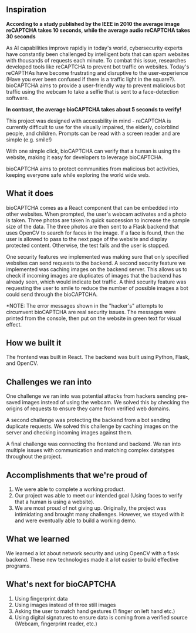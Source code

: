 ## Inspiration

**According to a study published by the IEEE in 2010 the average image reCAPTCHA takes 10 seconds, while the average audio reCAPTCHA takes 30 seconds**

As AI capabilities improve rapidly in today's world, cybersecurity experts have constantly been challenged by intelligent bots that can spam websites with thousands of requests each minute. To combat this issue, researches developed tools like reCAPTCHA to prevent bot traffic on websites. Today's reCAPTHAs have become frustrating and disruptive to the user-experience (Have you ever been confused if there is a traffic light in the square?). bioCAPTCHA aims to provide a user-friendly way to prevent malicious bot traffic using the webcam to take a selfie that is sent to a face-detection software.

**In contrast, the average bioCAPTCHA takes about 5 seconds to verify!**

This project was designed with accessbility in mind - reCAPTCHA is currently difficult to use for the visually impaired, the elderly, colorblind people, and children. Prompts can be read with a screen reader and are simple (e.g. smile!)

With one simple click, bioCAPTCHA can verify that a human is using the website, making it easy for developers to leverage bioCAPTCHA.

bioCAPTCHA aims to protect communities from malicious bot activities, keeping everyone safe while exploring the world wide web.

## What it does

bioCAPTCHA comes as a React component that can be embedded into other websites. When prompted, the user's webcam activates and a photo is taken. Three photos are taken in quick succession to increase the sample size of the data. The three photos are then sent to a Flask backend that uses OpenCV to search for faces in the image. If a face is found, then the user is allowed to pass to the next page of the website and display protected content. Otherwise, the test fails and the user is stopped.

One security features we implemented was making sure that only specified websites can send requests to the backend. A second security feature we implemented was caching images on the backend server. This allows us to check if incoming images are duplicates of images that the backend has already seen, which would indicate bot traffic. A third security feature was requesting the user to smile to reduce the number of possible images a bot could send through the bioCAPTCHA.

\*NOTE: The error messages shown in the "hacker's" attempts to circumvent bioCAPTCHA are real security issues. The messages were printed from the console, then put on the website in green text for visual effect.

## How we built it

The frontend was built in React. The backend was built using Python, Flask, and OpenCV.

## Challenges we ran into

One challenge we ran into was potential attacks from hackers sending pre-saved images instead of using the webcam. We solved this by checking the origins of requests to ensure they came from verified web domains.

A second challenge was protecting the backend from a bot sending duplicate requests. We solved this challenge by caching images on the server and checking incoming images against them.

A final challenge was connecting the frontend and backend. We ran into multiple issues with communication and matching complex datatypes throughout the project.

## Accomplishments that we're proud of

1. We were able to complete a working product.
2. Our project was able to meet our intended goal (Using faces to verify that a human is using a website).
3. We are most proud of not giving up. Originally, the project was intimidating and brought many challenges. However, we stayed with it and were eventually able to build a working demo.

## What we learned

We learned a lot about network security and using OpenCV with a flask backend. These new technologies made it a lot easier to build effective programs.

## What's next for bioCAPTCHA

1. Using fingerprint data
2. Using images instead of three still images
3. Asking the user to match hand gestures (1 finger on left hand etc.)
4. Using digital signatures to ensure data is coming from a verified source (Webcam, fingerprint reader, etc.)
